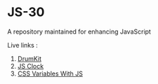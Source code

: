 # JS-30
A repository maintained for enhancing JavaScript

Live links :
<ol>
  <li><a href="https://js-drumkit01.netlify.app/javascript%20drum%20kit/">DrumKit</a></li>
  <li><a href="https://js-drumkit01.netlify.app/js%20and%20css%20clock/">JS Clock</a></li>
  <li><a href="https://js-drumkit01.netlify.app/css%20variables/">CSS Variables With JS</li>
</ol>
